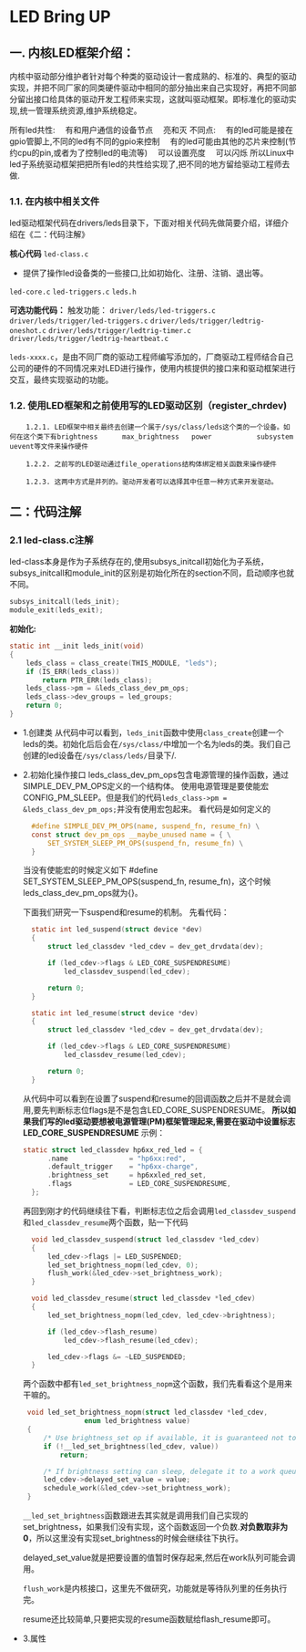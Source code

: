 # LED Bring UP

## 一. 内核LED框架介绍：

内核中驱动部分维护者针对每个种类的驱动设计一套成熟的、标准的、典型的驱动实现，并把不同厂家的同类硬件驱动中相同的部分抽出来自己实现好，再把不同部分留出接口给具体的驱动开发工程师来实现，这就叫驱动框架。即标准化的驱动实现,统一管理系统资源,维护系统稳定。

所有led共性:
 有和用户通信的设备节点
 亮和灭
不同点:
 有的led可能是接在gpio管脚上,不同的led有不同的gpio来控制
 有的led可能由其他的芯片来控制(节约cpu的pin,或者为了控制led的电流等)
 可以设置亮度
 可以闪烁
所以Linux中led子系统驱动框架把把所有led的共性给实现了,把不同的地方留给驱动工程师去做.

### 1.1. 在内核中相关文件

led驱动框架代码在drivers/leds目录下，下面对相关代码先做简要介绍，详细介绍在《二：代码注解》

**核心代码**
`led-class.c`
 - 提供了操作led设备类的一些接口,比如初始化、注册、注销、退出等。

`led-core.c`
`led-triggers.c`
`leds.h`

**可选功能代码：**
触发功能：
`driver/leds/led-triggers.c`
`driver/leds/trigger/led-triggers.c`
`driver/leds/trigger/ledtrig-oneshot.c`
`driver/leds/trigger/ledtrig-timer.c`
`driver/leds/trigger/ledtrig-heartbeat.c`

`leds-xxxx.c`，是由不同厂商的驱动工程师编写添加的，厂商驱动工程师结合自己公司的硬件的不同情况来对LED进行操作，使用内核提供的接口来和驱动框架进行交互，最终实现驱动的功能。

### 1.2. 使用LED框架和之前使用写的LED驱动区别（register_chrdev)

        1.2.1. LED框架中相关最终去创建一个属于/sys/class/leds这个类的一个设备。如何在这个类下有brightness      max_brightness   power           subsystem       uevent等文件来操作硬件

        1.2.2. 之前写的LED驱动通过file_operations结构体绑定相关函数来操作硬件

        1.2.3. 这两中方式是并列的。驱动开发者可以选择其中任意一种方式来开发驱动。

## 二：代码注解

### 2.1 led-class.c注解

led-class本身是作为子系统存在的,使用subsys_initcall初始化为子系统，subsys_initcall和module_init的区别是初始化所在的section不同，启动顺序也就不同。

```c
subsys_initcall(leds_init);
module_exit(leds_exit);
```

**初始化:**

```c
static int __init leds_init(void)
{
	leds_class = class_create(THIS_MODULE, "leds");
	if (IS_ERR(leds_class))
		return PTR_ERR(leds_class);
	leds_class->pm = &leds_class_dev_pm_ops;
	leds_class->dev_groups = led_groups;
	return 0;
}
```
- 1.创建类
  从代码中可以看到，`leds_init`函数中使用`class_create`创建一个leds的类。初始化后后会在`/sys/class/`中增加一个名为leds的类。我们自己创建的led设备在`/sys/class/leds/`目录下/.

- 2.初始化操作接口
  leds_class_dev_pm_ops包含电源管理的操作函数，通过SIMPLE_DEV_PM_OPS定义的一个结构体。
  使用电源管理是要使能宏CONFIG_PM_SLEEP。但是我们的代码`leds_class->pm = &leds_class_dev_pm_ops;`并没有使用宏包起来。
  看代码是如何定义的

  ```c
	#define SIMPLE_DEV_PM_OPS(name, suspend_fn, resume_fn) \
	const struct dev_pm_ops __maybe_unused name = { \
		SET_SYSTEM_SLEEP_PM_OPS(suspend_fn, resume_fn) \
	}
  ```
  当没有使能宏的时候定义如下
  #define SET_SYSTEM_SLEEP_PM_OPS(suspend_fn, resume_fn)，这个时候leds_class_dev_pm_ops就为{}。

  下面我们研究一下suspend和resume的机制。
  先看代码：
  ```c
	static int led_suspend(struct device *dev)
	{
		struct led_classdev *led_cdev = dev_get_drvdata(dev);

		if (led_cdev->flags & LED_CORE_SUSPENDRESUME)
			led_classdev_suspend(led_cdev);

		return 0;
	}

	static int led_resume(struct device *dev)
	{
		struct led_classdev *led_cdev = dev_get_drvdata(dev);

		if (led_cdev->flags & LED_CORE_SUSPENDRESUME)
			led_classdev_resume(led_cdev);

		return 0;
	}
  ```
  从代码中可以看到在设置了suspend和resume的回调函数之后并不是就会调用,要先判断标志位flags是不是包含LED_CORE_SUSPENDRESUME。
  **所以如果我们写的led驱动要想被电源管理(PM)框架管理起来,需要在驱动中设置标志LED_CORE_SUSPENDRESUME**
  示例：
  ```C	
  static struct led_classdev hp6xx_red_led = {
		.name			    = "hp6xx:red",
		.default_trigger	= "hp6xx-charge",
		.brightness_set		= hp6xxled_red_set,
		.flags			    = LED_CORE_SUSPENDRESUME,
	};
  ```

  再回到刚才的代码继续往下看，判断标志位之后会调用`led_classdev_suspend`和`led_classdev_resume`两个函数，贴一下代码
  ```c
	void led_classdev_suspend(struct led_classdev *led_cdev)
	{
		led_cdev->flags |= LED_SUSPENDED;
		led_set_brightness_nopm(led_cdev, 0);
		flush_work(&led_cdev->set_brightness_work);
	}

	void led_classdev_resume(struct led_classdev *led_cdev)
	{
		led_set_brightness_nopm(led_cdev, led_cdev->brightness);

		if (led_cdev->flash_resume)
			led_cdev->flash_resume(led_cdev);

		led_cdev->flags &= ~LED_SUSPENDED;
	}
  ```
   
	两个函数中都有`led_set_brightness_nopm`这个函数，我们先看看这个是用来干嘛的。

   ```C
	void led_set_brightness_nopm(struct led_classdev *led_cdev,
			      enum led_brightness value)
	{
		/* Use brightness_set op if available, it is guaranteed not to sleep */
		if (!__led_set_brightness(led_cdev, value))
			return;

		/* If brightness setting can sleep, delegate it to a work queue task */
		led_cdev->delayed_set_value = value;
		schedule_work(&led_cdev->set_brightness_work);
	}
  ```
    `__led_set_brightness`函数跟进去其实就是调用我们自己实现的set_brightness，如果我们没有实现，这个函数返回一个负数.**对负数取非为0**，所以这里没有实现set_brightness的时候会继续往下执行。

	delayed_set_value就是把要设置的值暂时保存起来,然后在work队列可能会调用。

	`flush_work`是内核接口，这里先不做研究，功能就是等待队列里的任务执行完。

	resume还比较简单,只要把实现的resume函数赋给flash_resume即可。

- 3.属性
  






